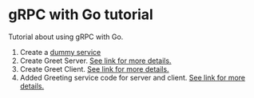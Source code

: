 # gRPC with Go tutorial

Tutorial about using gRPC with Go. 

1. Create a [dummy service](https://github.com/nik-hil/go-grpc-course/commit/4c26c6b468d646392a97169bbfb482c4b3164850 )
1. Create Greet Server. [See link for more details.](https://github.com/nik-hil/go-grpc-course/commit/a52d737ef88f744e843217c9b749caad87e4c3d8)
1. Create Greet Client. [See link for more details.](https://github.com/nik-hil/go-grpc-course/commit/9f130d4f4b8af4afaab7b078a7c4b62b9df57995)
1. Added Greeting service code for server and client. [See link for more details.](https://github.com/nik-hil/go-grpc-course/commit/694d2c505269c8f9aaaed825b9c8cb9878801780)
